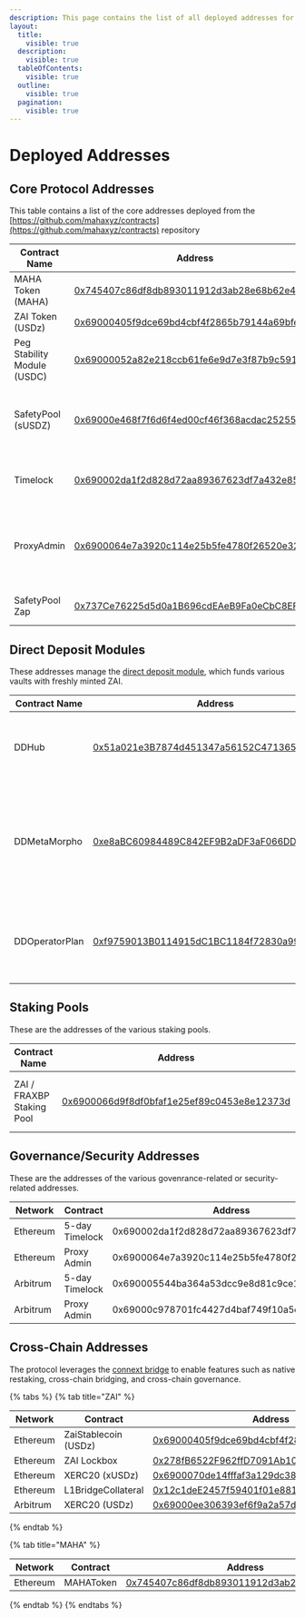 ```yaml
---
description: This page contains the list of all deployed addresses for the protocol.
layout:
  title:
    visible: true
  description:
    visible: true
  tableOfContents:
    visible: true
  outline:
    visible: true
  pagination:
    visible: true
---
```


# Deployed Addresses

## Core Protocol Addresses

This table contains a list of the core addresses deployed from the [https://github.com/mahaxyz/contracts](https://github.com/mahaxyz/contracts) repository

| Contract Name               | Address                                                                                                               | Comments                                                        |
| --------------------------- | --------------------------------------------------------------------------------------------------------------------- | --------------------------------------------------------------- |
| MAHA Token (MAHA)           | [0x745407c86df8db893011912d3ab28e68b62e49b0](https://etherscan.io/token/0x745407c86df8db893011912d3ab28e68b62e49b0)   | The governance token                                            |
| ZAI Token (USDz)            | [0x69000405f9dce69bd4cbf4f2865b79144a69bfe0](https://etherscan.io/token/0x69000405f9dce69bd4cbf4f2865b79144a69bfe0)   | The USD stablecoin                                              |
| Peg Stability Module (USDC) | [0x69000052a82e218ccb61fe6e9d7e3f87b9c5916f](https://etherscan.io/address/0x69000052a82e218ccb61fe6e9d7e3f87b9c5916f) | Used to mint ZAI with USDC collateral                           |
| SafetyPool (sUSDZ)          | [0x69000e468f7f6d6f4ed00cf46f368acdac252553](https://etherscan.io/address/0x69000e468f7f6d6f4ed00cf46f368acdac252553) | Safety Pool used to stake ZAI to protect against bad debt       |
| Timelock                    | [0x690002da1f2d828d72aa89367623df7a432e85a9](https://etherscan.io/address/0x690002da1f2d828d72aa89367623df7a432e85a9) | All protocol ownership rests in this timelock                   |
| ProxyAdmin                  | [0x6900064e7a3920c114e25b5fe4780f26520e3231](https://etherscan.io/address/0x6900064e7a3920c114e25b5fe4780f26520e3231) | Used as the admin for all deployed proxies. Owned by governance |
| SafetyPool Zap              | [0x737Ce76225d5d0a1B696cdEAeB9Fa0eCbC8EF424](https://etherscan.io/address/0x737Ce76225d5d0a1B696cdEAeB9Fa0eCbC8EF424) | Used to zap into the safety pool.                               |

## Direct Deposit Modules <a href="#layer-2-addresses" id="layer-2-addresses"></a>

These addresses manage the [direct deposit module](deployed-addresses.md#layer-2-addresses), which funds various vaults with freshly minted ZAI.

| Contract Name  | Address                                                                                                                    | Comments                                                                                  |
| -------------- | -------------------------------------------------------------------------------------------------------------------------- | ----------------------------------------------------------------------------------------- |
| DDHub          | [0x51a021e3B7874d451347a56152C47136593b6740](https://etherscan.io/address/0x51a021e3B7874d451347a56152C47136593b6740)      | Direct Deposit module that mints ZAI to be used for lending                               |
| DDMetaMorpho   | [0xe8aBC60984489C842EF9B2aDF3aF066DD260744B](https://etherscan.io/address/0xe8abc60984489c842ef9b2adf3af066dd260744b#code) | Direct Deposit MetaMorpho Pool that uses te minted ZAI to supply into a MetaMorpho vault. |
| DDOperatorPlan | [0xf9759013B0114915dC1BC1184f72830a999f4111](https://etherscan.io/address/0xf9759013B0114915dC1BC1184f72830a999f4111)      | A simple operator plan that sets the target on the MetaMorpho vaults                      |

## Staking Pools <a href="#layer-2-addresses" id="layer-2-addresses"></a>

These are the addresses of the various staking pools.

| Contract Name             | Address                                                                                                               | Comments                                  |
| ------------------------- | --------------------------------------------------------------------------------------------------------------------- | ----------------------------------------- |
| ZAI / FRAXBP Staking Pool | [0x6900066d9f8df0bfaf1e25ef89c0453e8e12373d](https://etherscan.io/address/0x6900066d9f8df0bfaf1e25ef89c0453e8e12373d) | The ZAI/FRAXBP Liquidity Pool on Curve.fi |

## Governance/Security Addresses <a href="#layer-2-addresses" id="layer-2-addresses"></a>

These are the addresses of the various govenrance-related or security-related addresses.

<table><thead><tr><th width="134">Network</th><th width="156">Contract</th><th>Address</th></tr></thead><tbody><tr><td>Ethereum</td><td>5-day Timelock</td><td>0x690002da1f2d828d72aa89367623df7a432e85a9</td></tr><tr><td>Ethereum</td><td>Proxy Admin</td><td>0x6900064e7a3920c114e25b5fe4780f26520e3231</td></tr><tr><td>Arbitrum</td><td>5-day Timelock</td><td>0x690005544ba364a53dcc9e8d81c9ce1e90018ab7</td></tr><tr><td>Arbitrum</td><td>Proxy Admin</td><td>0x69000c978701fc4427d4baf749f10a5cec582863</td></tr></tbody></table>

## Cross-Chain Addresses <a href="#layer-2-addresses" id="layer-2-addresses"></a>

The protocol leverages the [connext bridge](https://www.connext.network/) to enable features such as native restaking, cross-chain bridging, and cross-chain governance.

{% tabs %}
{% tab title="ZAI" %}
<table><thead><tr><th width="121">Network</th><th width="168">Contract</th><th width="381">Address</th></tr></thead><tbody><tr><td>Ethereum</td><td>ZaiStablecoin (USDz)</td><td><a href="https://etherscan.io/token/0x69000405f9dce69bd4cbf4f2865b79144a69bfe0">0x69000405f9dce69bd4cbf4f2865b79144a69bfe0</a></td></tr><tr><td>Ethereum</td><td>ZAI Lockbox</td><td><a href="https://etherscan.io/address/0x278fb6522f962ffd7091ab103618b09aab24ae78">0x278fB6522F962ffD7091Ab103618b09aab24AE78</a></td></tr><tr><td>Ethereum</td><td>XERC20 (xUSDz)</td><td><a href="https://etherscan.io/address/0x6900070de14fffaf3a129dc3880e0153444167fa#code">0x6900070de14fffaf3a129dc3880e0153444167fa</a></td></tr><tr><td>Ethereum</td><td>L1BridgeCollateral</td><td><a href="https://etherscan.io/address/0x12c1dee2457f59401f01e881be9d0e17f9db40e2#code">0x12c1deE2457f59401f01e881bE9D0e17f9Db40e2</a></td></tr><tr><td>Arbitrum</td><td>XERC20 (USDz)</td><td><a href="https://arbiscan.io/address/0x69000ee306393ef6f9a2a57d5cb5960263bd531f#code">0x69000ee306393ef6f9a2a57d5cb5960263bd531f</a></td></tr></tbody></table>
{% endtab %}

{% tab title="MAHA" %}
<table><thead><tr><th width="129">Network</th><th width="132">Contract</th><th width="395">Address</th></tr></thead><tbody><tr><td>Ethereum</td><td>MAHAToken</td><td><a href="https://etherscan.io/token/0x745407c86df8db893011912d3ab28e68b62e49b0">0x745407c86df8db893011912d3ab28e68b62e49b0</a></td></tr></tbody></table>
{% endtab %}
{% endtabs %}
